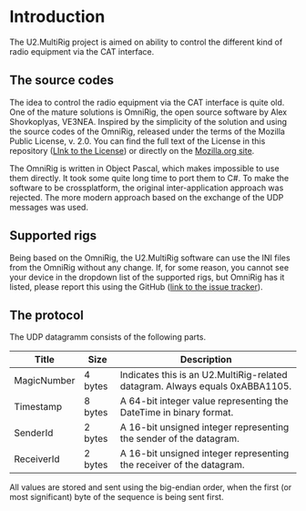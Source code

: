 # Introduction

The U2.MultiRig project is aimed on ability to control the different kind 
of radio equipment via the CAT interface.

## The source codes

The idea to control the radio equipment via the CAT interface is quite old.
One of the mature solutions is OmniRig, the open source software by Alex
Shovkoplyas, VE3NEA. Inspired by the simplicity of the solution and using the 
source codes of the OmniRig, released under the terms of the Mozilla Public
License, v. 2.0. You can find the full text of the License in this repository
([LInk to the License](mpl.me)) or directly on the 
[Mozilla.org site](http://mozilla.org/MPL/2.0/).

The OmniRig is written in Object Pascal, which makes impossible to use them directly.
It took some quite long time to port them to C#. To make the software to be
crossplatform, the original inter-application approach was rejected. The more
modern approach based on the exchange of the UDP messages was used.

## Supported rigs

Being based on the OmniRig, the U2.MultiRig software can use the INI files
from the OmniRig without any change. If, for some reason, you cannot see your device
in the dropdown list of the supported rigs, but OmniRig has it listed, please 
report this using the GitHub ([link to the issue tracker](https://github.com/ut8uu/U2.Suite/issues)).

## The protocol

The UDP datagramm consists of the following parts.

| Title       | Size    | Description |
| ----------- | ------- | ----------- |
| MagicNumber | 4 bytes | Indicates this is an U2.MultiRig-related datagram. Always equals 0xABBA1105. |
| Timestamp   | 8 bytes | A 64-bit integer value representing the DateTime in binary format. |
| SenderId    | 2 bytes | A 16-bit unsigned integer representing the sender of the datagram. |
| ReceiverId  | 2 bytes | A 16-bit unsigned integer representing the receiver of the datagram. |

All values are stored and sent using the big-endian order, when the first 
(or most significant) byte of the sequence is being sent first.